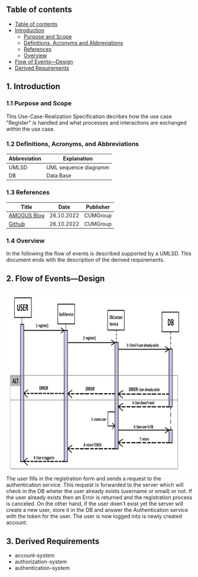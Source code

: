 ## Table of contents
- [Table of contents](#table-of-contents)
- [Introduction](#1-introduction)
    - [Purpose and Scope](#11-purpose-and-scope)
    - [Definitions, Acronyms and Abbreviations](#12-definitions-acronyms-and-abbreviations)
    - [References](#13-references)
    - [Overview](#14-overview)
- [Flow of Events—Design](#2-flow-of-eventsdesign)
- [Derived Requirements](#3-derived-requirements)

## 1. Introduction
### 1.1 Purpose and Scope
This Use-Case-Realization Specification decribes how the use case "Register" is handled and what processes and interactions are exchanged within the use case.

### 1.2 Definitions, Acronyms, and Abbreviations
| Abbreviation  | Explanation                               |
|---------------|-------------------------------------------|
| UMLSD         | UML sequence diagramm                     |
| DB            | Data Base                                 |

### 1.3 References
| Title                                                         | Date       | Publisher |
|---------------------------------------------------------------|------------|-----------|
| [AMOGUS Blog](https://github.com/CUMGroup/AMOGUS/discussions) | 26.10.2022 | CUMGroup  |
| [Github](https://github.com/CUMGroup/AMOGUS/)                 | 26.10.2022 | CUMGroup  |

### 1.4 Overview
In the following the flow of events is described supported by a UMLSD. This document ends with the description of the derived requirements.

## 2. Flow of Events—Design 
<img src="./sequence_diagrams/Register.png" height="500" alt="guimockups"></img><br>
The user fills in the registration form and sends a request to the authentication service. This request is forwarded to the server which will check in the DB wheter the user already exists (username or email) or not. If the user already exists then an Error is returned and the registration process is canceled. On the other hand, if the user doen't exist yet the server will create a new user, store it in the DB and answer the Authentication service with the token for the user. The user is now logged into is newly created account.

## 3. Derived Requirements
- account-system
- authorization-system
- authentication-system
